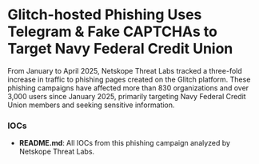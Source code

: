 # Glitch-hosted Phishing Uses Telegram & Fake CAPTCHAs to Target Navy Federal Credit Union

From January to April 2025, Netskope Threat Labs tracked a three-fold increase in traffic to phishing pages created on the Glitch platform. These phishing campaigns have affected more than 830 organizations and over 3,000 users since January 2025, primarily targeting Navy Federal Credit Union members and seeking sensitive information.

### IOCs
* **README.md**: All IOCs from this phishing campaign analyzed by Netskope Threat Labs.
